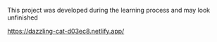 This project was developed during the learning process and may look unfinished



https://dazzling-cat-d03ec8.netlify.app/
